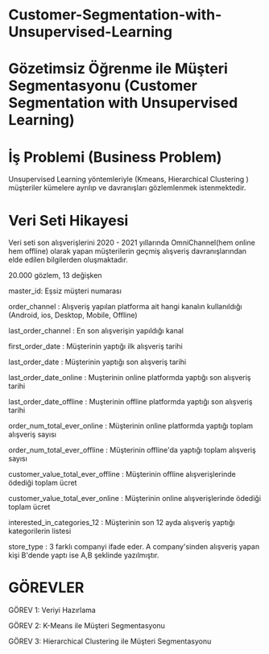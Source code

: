 # Customer-Segmentation-with-Unsupervised-Learning


# Gözetimsiz Öğrenme ile Müşteri Segmentasyonu (Customer Segmentation with Unsupervised Learning)



# İş Problemi (Business Problem)


Unsupervised Learning yöntemleriyle (Kmeans, Hierarchical Clustering )  müşteriler kümelere ayrılıp ve davranışları gözlemlenmek istenmektedir.


# Veri Seti Hikayesi


Veri seti son alışverişlerini 2020 - 2021 yıllarında OmniChannel(hem online hem offline) olarak yapan müşterilerin geçmiş alışveriş davranışlarından
elde edilen bilgilerden oluşmaktadır.

20.000 gözlem, 13 değişken

master_id: Eşsiz müşteri numarası

order_channel : Alışveriş yapılan platforma ait hangi kanalın kullanıldığı (Android, ios, Desktop, Mobile, Offline)

last_order_channel : En son alışverişin yapıldığı kanal

first_order_date : Müşterinin yaptığı ilk alışveriş tarihi

last_order_date : Müşterinin yaptığı son alışveriş tarihi

last_order_date_online : Muşterinin online platformda yaptığı son alışveriş tarihi

last_order_date_offline : Muşterinin offline platformda yaptığı son alışveriş tarihi

order_num_total_ever_online : Müşterinin online platformda yaptığı toplam alışveriş sayısı

order_num_total_ever_offline : Müşterinin offline'da yaptığı toplam alışveriş sayısı

customer_value_total_ever_offline : Müşterinin offline alışverişlerinde ödediği toplam ücret

customer_value_total_ever_online : Müşterinin online alışverişlerinde ödediği toplam ücret

interested_in_categories_12 : Müşterinin son 12 ayda alışveriş yaptığı kategorilerin listesi

store_type : 3 farklı companyi ifade eder. A company'sinden alışveriş yapan kişi B'dende yaptı ise A,B şeklinde yazılmıştır.



# GÖREVLER


GÖREV 1: Veriyi Hazırlama
  

GÖREV 2: K-Means ile Müşteri Segmentasyonu
   

GÖREV 3: Hierarchical Clustering ile Müşteri Segmentasyonu
 
